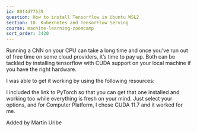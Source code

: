 ```yaml
---
id: 89f4d77539
question: How to install Tensorflow in Ubuntu WSL2
section: 10. Kubernetes and TensorFlow Serving
course: machine-learning-zoomcamp
sort_order: 3420
---
```


Running a CNN on your CPU can take a long time and once you’ve run out of free time on some cloud providers, it’s time to pay up. Both can be tackled by installing tensorflow with CUDA support on your local machine if you have the right hardware.

I was able to get it working by using the following resources:

I included the link to PyTorch so that you can get that one installed and working too while everything is fresh on your mind. Just select your options, and for Computer Platform, I chose CUDA 11.7 and it worked for me.

Added by Martin Uribe

